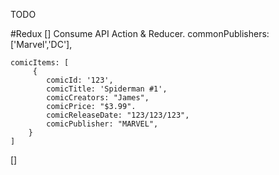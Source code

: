 TODO

#Redux
[] Consume API Action & Reducer.
    commonPublishers: ['Marvel','DC'],

    comicItems: [
         {
            comicId: '123',
            comicTitle: 'Spiderman #1',
            comicCreators: "James",
            comicPrice: "$3.99".
            comicReleaseDate: "123/123/123",
            comicPublisher: "MARVEL",
        }
    ]

[]